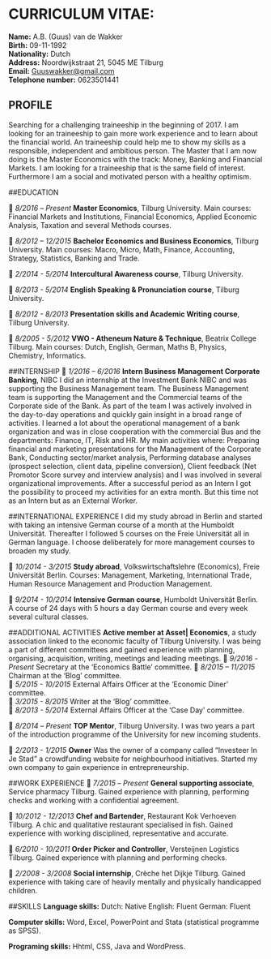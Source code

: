 # CURRICULUM VITAE: 
**Name:**  			A.B. (Guus) van de Wakker  
**Birth:**			09-11-1992   
**Nationality:**		Dutch  
**Address:**		Noordwijkstraat 21, 5045 ME Tilburg  
**Email:** 			Guuswakker@gmail.com  
**Telephone number:** 	0623501441 
## PROFILE 
Searching for a challenging traineeship in the beginning of 2017. I am looking for an traineeship to gain more work experience and to learn about the financial world. An traineeship could help me to show my skills as a responsible, independent and ambitious person. The Master that I am now doing is the Master Economics with the track: Money, Banking and Financial Markets. I am looking for a traineeship that is the same field of interest. Furthermore I am a social and motivated person with a healthy optimism.

##EDUCATION

	*8/2016 – Present*	**Master Economics**, Tilburg University. 
Main courses: Financial Markets and Institutions, Financial Economics, Applied Economic Analysis, Taxation and several Methods courses. 

	*8/2012 – 12/2015*	**Bachelor Economics and Business Economics**, Tilburg University. 
Main courses: Macro, Micro, Math, Finance, Accounting, Strategy, Statistics, Banking and Trade.   

	*2/2014 - 5/2014*	**Intercultural Awareness course**, Tilburg University. 

	*8/2013 - 5/2014*	**English Speaking & Pronunciation course**, Tilburg University.

	*8/2012 - 8/2013*	**Presentation skills and Academic Writing course**, Tilburg University.

	*8/2005 - 5/2012* 	**VWO - Atheneum Nature & Technique**, Beatrix College Tilburg.
Main courses: Dutch, English, German, Maths B, Physics, Chemistry, Informatics.

##INTERNSHIP
	*1/2016 – 6/2016*	**Intern Business Management Corporate Banking**, NIBC 
I did an internship at the Investment Bank NIBC and was supporting the Business Management team. The Business Management team is supporting the Management and the Commercial teams of the Corporate side of the Bank. As part of the team I was actively involved in the day-to-day operations and quickly gain insight in a broad range of activities. I learned a lot about the operational management of a bank organization and was in close cooperation with the commercial Bus and the departments: Finance, IT, Risk and HR. 
My main activities where: Preparing financial and marketing presentations for the Management of the Corporate Bank, Conducting sector/market analysis, Performing database analyses (prospect selection, client data, pipeline conversion), Client feedback (Net Promotor Score survey and interview analysis) and I was involved in several organizational improvements. 
After a successful period as an Intern I got the possibility to proceed my activities for an extra month. But this time not as an Intern but as an External Worker.

##INTERNATIONAL EXPERIENCE
I did my study abroad in Berlin and started with taking an intensive German course of a month at the Humboldt Universität. Thereafter I followed 5 courses on the Freie Universität all in German language. I choose deliberately for more management courses to broaden my study. 

	*10/2014 - 3/2015*	**Study abroad**, Volkswirtschaftslehre (Economics), Freie Universität Berlin. Courses: Management, Marketing, International Trade, Human Resource Management and Production Management.

	*9/2014 - 10/2014*	**Intensive German course**,  Humboldt Universitӓt Berlin. 
A course of 24 days with 5 hours a day German course and every week several cultural classes. 

##ADDITIONAL ACTIVITIES
**Active member at Asset| Economics**, a study association linked to the economic faculty of Tilburg University. I was being a part of different committees and gained experience with planning, organising, acquisition, writing, meetings and leading meetings. 
	*9/2016 - Present*	Secretary at the ‘Economics Battle’ committee. 
	*8/2015 – 11/2015* 	Chairman at the ‘Blog’ committee.		   
	*5/2015 - 10/2015* 	External Affairs Officer at the ‘Economic Diner’ committee.   
	*3/2015 - 8/2015*	Writer at the ‘Blog’ committee.   
	*8/2013 - 5/2014*	External Affairs Officer at the ‘Case Day’ committee.

	*8/2014 – Present* 	**TOP Mentor**, Tilburg University. 
I was two years a part of the introduction programme of the University for new incoming students. 

	*2/2013 - 1/2015*	**Owner**
Was the owner of a company called  “Investeer In Je Stad” a crowdfunding website for neighbourhood initiatives. Started my own company to gain experience in entrepreneurship.

##WORK EXPERIENCE
	*7/2015 – Present*	**General supporting associate**, Service pharmacy Tilburg. 
Gained experience with planning, performing checks and working with a confidential agreement. 

	*10/2012 - 12/2013*	**Chef and Bartender**, Restaurant Kok Verhoeven Tilburg. 
A chic and qualitative restaurant specialised in fish. Gained experience with working disciplined, representative and accurate.

	*6/2010 - 10/2011*	**Order Picker and Controller**, Versteijnen Logistics Tilburg. 
Gained experience with planning and performing checks. 

	*2/2008 - 3/2008*	**Social internship**, Crèche het Dijkje Tilburg. 
Gained experience with taking care of heavily mentally and physically handicapped children. 
 
##SKILLS
**Language skills:**		Dutch:	Native  		English: Fluent 	German: Fluent  

**Computer skills:**		Word, Excel, PowerPoint and Stata (statistical  programme as SPSS).

**Programing skills:** Hhtml, CSS, Java and WordPress. 

